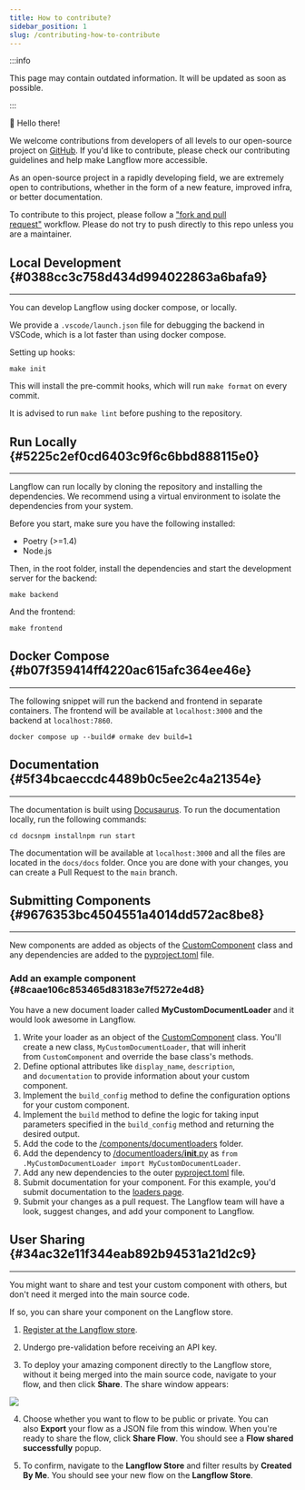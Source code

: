 ```yaml
---
title: How to contribute?
sidebar_position: 1
slug: /contributing-how-to-contribute
---
```




:::info

This page may contain outdated information. It will be updated as soon as possible.

:::




👋 Hello there!

We welcome contributions from developers of all levels to our open-source project on [GitHub](https://github.com/langflow-ai/langflow). If you'd like to contribute, please check our contributing guidelines and help make Langflow more accessible.



As an open-source project in a rapidly developing field, we are extremely open to contributions, whether in the form of a new feature, improved infra, or better documentation.



To contribute to this project, please follow a ["fork and pull request"](https://docs.github.com/en/get-started/quickstart/contributing-to-projects) workflow. Please do not try to push directly to this repo unless you are a maintainer.


## Local Development {#0388cc3c758d434d994022863a6bafa9}


---


You can develop Langflow using docker compose, or locally.


We provide a `.vscode/launch.json` file for debugging the backend in VSCode, which is a lot faster than using docker compose.


Setting up hooks:


`make init`


This will install the pre-commit hooks, which will run `make format` on every commit.


It is advised to run `make lint` before pushing to the repository.


## Run Locally {#5225c2ef0cd6403c9f6c6bbd888115e0}


---


Langflow can run locally by cloning the repository and installing the dependencies. We recommend using a virtual environment to isolate the dependencies from your system.


Before you start, make sure you have the following installed:

- Poetry (&gt;=1.4)
- Node.js

Then, in the root folder, install the dependencies and start the development server for the backend:


`make backend`


And the frontend:


`make frontend`


## Docker Compose {#b07f359414ff4220ac615afc364ee46e}


---


The following snippet will run the backend and frontend in separate containers. The frontend will be available at `localhost:3000` and the backend at `localhost:7860`.


`docker compose up --build# ormake dev build=1`


## Documentation {#5f34bcaeccdc4489b0c5ee2c4a21354e}


---


The documentation is built using [Docusaurus](https://docusaurus.io/). To run the documentation locally, run the following commands:


`cd docsnpm installnpm run start`


The documentation will be available at `localhost:3000` and all the files are located in the `docs/docs` folder. Once you are done with your changes, you can create a Pull Request to the `main` branch.


## Submitting Components {#9676353bc4504551a4014dd572ac8be8}


---


New components are added as objects of the [CustomComponent](https://github.com/langflow-ai/langflow/blob/dev/src/backend/base/langflow/interface/custom/custom_component/custom_component.py) class and any dependencies are added to the [pyproject.toml](https://github.com/langflow-ai/langflow/blob/dev/pyproject.toml#L27) file.


### Add an example component {#8caae106c853465d83183e7f5272e4d8}


You have a new document loader called **MyCustomDocumentLoader** and it would look awesome in Langflow.

1. Write your loader as an object of the [CustomComponent](https://github.com/langflow-ai/langflow/blob/dev/src/backend/base/langflow/interface/custom/custom_component/custom_component.py) class. You'll create a new class, `MyCustomDocumentLoader`, that will inherit from `CustomComponent` and override the base class's methods.
2. Define optional attributes like `display_name`, `description`, and `documentation` to provide information about your custom component.
3. Implement the `build_config` method to define the configuration options for your custom component.
4. Implement the `build` method to define the logic for taking input parameters specified in the `build_config` method and returning the desired output.
5. Add the code to the [/components/documentloaders](https://github.com/langflow-ai/langflow/tree/dev/src/backend/base/langflow/components) folder.
6. Add the dependency to [/documentloaders/__init__.py](https://github.com/langflow-ai/langflow/blob/dev/src/backend/base/langflow/components/documentloaders/__init__.py) as `from .MyCustomDocumentLoader import MyCustomDocumentLoader`.
7. Add any new dependencies to the outer [pyproject.toml](https://github.com/langflow-ai/langflow/blob/dev/pyproject.toml#L27) file.
8. Submit documentation for your component. For this example, you'd submit documentation to the [loaders page](https://github.com/langflow-ai/langflow/blob/dev/docs/docs/components/loaders).
9. Submit your changes as a pull request. The Langflow team will have a look, suggest changes, and add your component to Langflow.

## User Sharing {#34ac32e11f344eab892b94531a21d2c9}


---


You might want to share and test your custom component with others, but don't need it merged into the main source code.


If so, you can share your component on the Langflow store.


1. [Register at the Langflow store](https://www.langflow.store/login/).


2. Undergo pre-validation before receiving an API key.


3. To deploy your amazing component directly to the Langflow store, without it being merged into the main source code, navigate to your flow, and then click **Share**. The share window appears:


![](./683296796.png)


4. Choose whether you want to flow to be public or private. You can also **Export** your flow as a JSON file from this window. When you're ready to share the flow, click **Share Flow**. You should see a **Flow shared successfully** popup.


5. To confirm, navigate to the **Langflow Store** and filter results by **Created By Me**. You should see your new flow on the **Langflow Store**.

